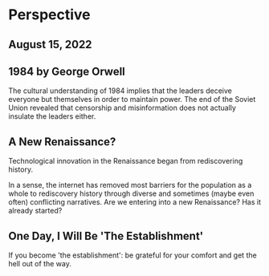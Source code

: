 # Perspective
## August 15, 2022

## 1984 by George Orwell

The cultural understanding of 1984 implies that the leaders deceive everyone but themselves in order to maintain power. The end of the Soviet Union revealed that censorship and misinformation does not actually insulate the leaders either.

## A New Renaissance?

Technological innovation in the Renaissance began from rediscovering history.

In a sense, the internet has removed most barriers for the population as a whole to rediscovery history through diverse and sometimes (maybe even often) conflicting narratives. Are we entering into a new Renaissance? Has it already started?

## One Day, I Will Be 'The Establishment'
If you become 'the establishment': be grateful for your comfort and get the hell out of the way.
